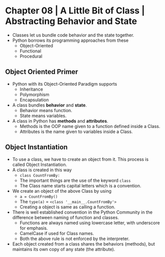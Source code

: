 # Chapter 08 | A Little Bit of Class | Abstracting Behavior and State #

* Classes let us bundle code behavior and the state together.
* Python borrows its programming approaches from these
    * Object-Oriented
    * Functional
    * Procedural


## Object Oriented Primer ##
* Python with its Object-Oriented Paradigm supports
    - Inheritance
    - Polymorphism
    - Encapsulation
* A class bundles **behavior** and **state**.
    - Behavior means function.
    - State means variables.
* A class in Python has **methods** and **attributes**.
    - Methods is the OOP name given to a function defined inside a Class.
    - Attributes is the name given to variables inside a Class.

## Object Instantiation ##
* To use a class, we have to create an object from it. This process is called Object Instantiation.
* A class is created in this way
    - `class CountFromBy:`
    - The important things are the use of the keyword `class`
    - The Class name starts capital letters which is a convention.
* We create an object of the above Class by using
    - `a = CountFromBy()`
    - The `type(a)` = `<class '__main__.CountFromBy'>`
    - Creating a object is same as calling a function.
* There is well established convention in the Python Community in the difference between naming of function and classes.
    - Functions are always named using lowercase letter, with underscore for emphasis.
    - CamelCase if used for Class names. 
    - Both the above rule is not enforced by the interpreter.
* Each object created from a class shares the behaviors (methods), but maintains its own copy of any state (the attribute).

